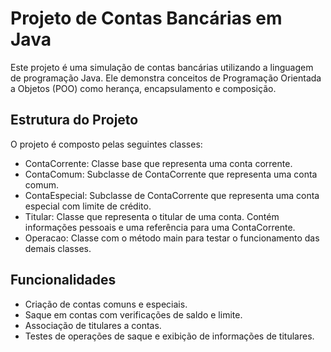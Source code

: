 # Projeto de Contas Bancárias em Java

Este projeto é uma simulação de contas bancárias utilizando a linguagem de programação Java. Ele demonstra conceitos de Programação Orientada a Objetos (POO) como herança, encapsulamento e composição.

## Estrutura do Projeto
O projeto é composto pelas seguintes classes:
- ContaCorrente: Classe base que representa uma conta corrente.
- ContaComum: Subclasse de ContaCorrente que representa uma conta comum.
- ContaEspecial: Subclasse de ContaCorrente que representa uma conta especial com limite de crédito.
- Titular: Classe que representa o titular de uma conta. Contém informações pessoais e uma referência para uma ContaCorrente.
- Operacao: Classe com o método main para testar o funcionamento das demais classes.

## Funcionalidades

- Criação de contas comuns e especiais.
- Saque em contas com verificações de saldo e limite.
- Associação de titulares a contas.
- Testes de operações de saque e exibição de informações de titulares.
